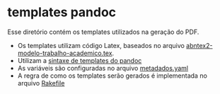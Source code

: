 # templates pandoc

Esse diretório contém os templates utilizados na geração do PDF.

- Os templates utilizam código Latex, baseados no arquivo [abntex2-modelo-trabalho-academico.tex](https://github.com/abntex/abntex2/blob/master/doc/latex/abntex2/examples/abntex2-modelo-trabalho-academico.tex).
- Utilizam a [sintaxe de templates do pandoc](http://pandoc.org/README.html#templates)
- As variáveis são configuradas no arquivo [metadados.yaml](https://github.com/abntex/trabalho-academico-pandoc-abntex2/blob/master/metadados.yaml)
- A regra de como os templates serão gerados é implementada no arquivo [Rakefile](https://github.com/abntex/trabalho-academico-pandoc-abntex2/blob/master/Rakefile)

